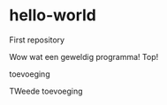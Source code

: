 # hello-world
First repository

Wow wat een geweldig programma! Top!

toevoeging

TWeede toevoeging
